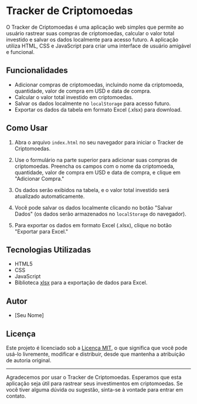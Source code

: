 # Tracker de Criptomoedas

O Tracker de Criptomoedas é uma aplicação web simples que permite ao usuário rastrear suas compras de criptomoedas, calcular o valor total investido e salvar os dados localmente para acesso futuro. A aplicação utiliza HTML, CSS e JavaScript para criar uma interface de usuário amigável e funcional.

## Funcionalidades

- Adicionar compras de criptomoedas, incluindo nome da criptomoeda, quantidade, valor de compra em USD e data de compra.
- Calcular o valor total investido em criptomoedas.
- Salvar os dados localmente no `localStorage` para acesso futuro.
- Exportar os dados da tabela em formato Excel (.xlsx) para download.

## Como Usar

1. Abra o arquivo `index.html` no seu navegador para iniciar o Tracker de Criptomoedas.

2. Use o formulário na parte superior para adicionar suas compras de criptomoedas. Preencha os campos com o nome da criptomoeda, quantidade, valor de compra em USD e data de compra, e clique em "Adicionar Compra."

3. Os dados serão exibidos na tabela, e o valor total investido será atualizado automaticamente.

4. Você pode salvar os dados localmente clicando no botão "Salvar Dados" (os dados serão armazenados no `localStorage` do navegador).

5. Para exportar os dados em formato Excel (.xlsx), clique no botão "Exportar para Excel."

## Tecnologias Utilizadas

- HTML5
- CSS
- JavaScript
- Biblioteca [xlsx](https://github.com/SheetJS/sheetjs) para a exportação de dados para Excel.

## Autor

- [Seu Nome]

## Licença

Este projeto é licenciado sob a [Licença MIT](LICENSE), o que significa que você pode usá-lo livremente, modificar e distribuir, desde que mantenha a atribuição de autoria original.

---

Agradecemos por usar o Tracker de Criptomoedas. Esperamos que esta aplicação seja útil para rastrear seus investimentos em criptomoedas. Se você tiver alguma dúvida ou sugestão, sinta-se à vontade para entrar em contato.

